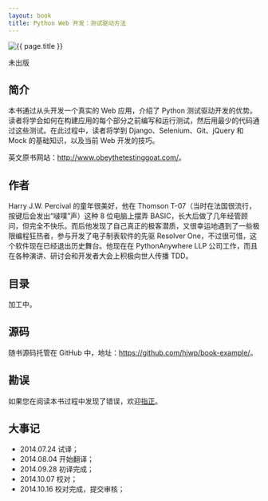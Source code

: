 ```yaml
---
layout: book
title: Python Web 开发：测试驱动方法
---
```


<aside class="purchase">
    <p><img class="border" src="{{ site.baseurl }}/assets/images/python-tdd.jpg" title="{{ page.title }}" /></p>
    <p class="unpublish">未出版</p>
</aside>

## 简介

本书通过从头开发一个真实的 Web 应用，介绍了 Python 测试驱动开发的优势。读者将学会如何在构建应用的每个部分之前编写和运行测试，然后用最少的代码通过这些测试。在此过程中，读者将学到 Django、Selenium、Git、jQuery 和 Mock 的基础知识，以及当前 Web 开发的技巧。

英文原书网站：<http://www.obeythetestinggoat.com/>。

## 作者

Harry J.W. Percival 的童年很美好，他在 Thomson T-07（当时在法国很流行，按键后会发出“啵噗”声）这种 8 位电脑上摆弄 BASIC，长大后做了几年经管顾问，但完全不快乐。而后他发现了自己真正的极客潜质，又很幸运地遇到了一些极限编程狂热者，参与开发了电子制表软件的先驱 Resolver One，不过很可惜，这个软件现在已经退出历史舞台。他现在在 PythonAnywhere LLP 公司工作，而且在各种演讲、研讨会和开发者大会上积极向世人传播 TDD。

## 目录

加工中。

## 源码

随书源码托管在 GitHub 中，地址：<https://github.com/hjwp/book-example/>。

## 勘误

如果您在阅读本书过程中发现了错误，欢迎[指正](http://www.ituring.com.cn/book/1486 "提交勘误")。

## 大事记

- 2014.07.24 试译；
- 2014.08.04 开始翻译；
- 2014.09.28 初译完成；
- 2014.10.07 校对；
- 2014.10.16 校对完成，提交审核；
